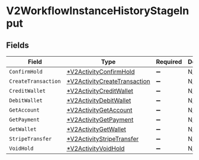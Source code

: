 # V2WorkflowInstanceHistoryStageInput


## Fields

| Field                                                                              | Type                                                                               | Required                                                                           | Description                                                                        |
| ---------------------------------------------------------------------------------- | ---------------------------------------------------------------------------------- | ---------------------------------------------------------------------------------- | ---------------------------------------------------------------------------------- |
| `ConfirmHold`                                                                      | [*V2ActivityConfirmHold](../../models/shared/v2activityconfirmhold.md)             | :heavy_minus_sign:                                                                 | N/A                                                                                |
| `CreateTransaction`                                                                | [*V2ActivityCreateTransaction](../../models/shared/v2activitycreatetransaction.md) | :heavy_minus_sign:                                                                 | N/A                                                                                |
| `CreditWallet`                                                                     | [*V2ActivityCreditWallet](../../models/shared/v2activitycreditwallet.md)           | :heavy_minus_sign:                                                                 | N/A                                                                                |
| `DebitWallet`                                                                      | [*V2ActivityDebitWallet](../../models/shared/v2activitydebitwallet.md)             | :heavy_minus_sign:                                                                 | N/A                                                                                |
| `GetAccount`                                                                       | [*V2ActivityGetAccount](../../models/shared/v2activitygetaccount.md)               | :heavy_minus_sign:                                                                 | N/A                                                                                |
| `GetPayment`                                                                       | [*V2ActivityGetPayment](../../models/shared/v2activitygetpayment.md)               | :heavy_minus_sign:                                                                 | N/A                                                                                |
| `GetWallet`                                                                        | [*V2ActivityGetWallet](../../models/shared/v2activitygetwallet.md)                 | :heavy_minus_sign:                                                                 | N/A                                                                                |
| `StripeTransfer`                                                                   | [*V2ActivityStripeTransfer](../../models/shared/v2activitystripetransfer.md)       | :heavy_minus_sign:                                                                 | N/A                                                                                |
| `VoidHold`                                                                         | [*V2ActivityVoidHold](../../models/shared/v2activityvoidhold.md)                   | :heavy_minus_sign:                                                                 | N/A                                                                                |